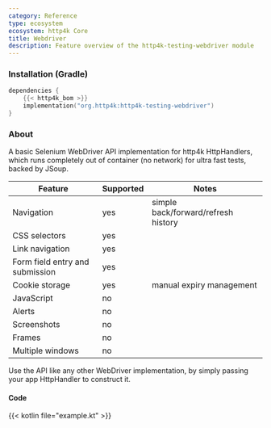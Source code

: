 ```yaml
---
category: Reference
type: ecosystem
ecosystem: http4k Core
title: Webdriver
description: Feature overview of the http4k-testing-webdriver module
---
```



### Installation (Gradle)

```kotlin
dependencies {
    {{< http4k_bom >}}
    implementation("org.http4k:http4k-testing-webdriver")
}
```

### About

A basic Selenium WebDriver API implementation for http4k HttpHandlers, which runs completely out of container (no network) for ultra fast tests, backed by JSoup.

| Feature | Supported | Notes |
|---------|-----------|-------|
| Navigation|yes|simple back/forward/refresh history|
| CSS selectors|yes||
| Link navigation|yes||
| Form field entry and submission|yes||
| Cookie storage|yes|manual expiry management|
| JavaScript|no||
| Alerts|no||
| Screenshots|no||
| Frames|no||
| Multiple windows|no||

Use the API like any other WebDriver implementation, by simply passing your app HttpHandler to construct it.

#### Code

{{< kotlin file="example.kt" >}}

[http4k]: https://http4k.org
